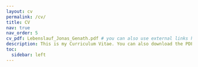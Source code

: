 ```yaml
---
layout: cv
permalink: /cv/
title: CV
nav: true
nav_order: 5
cv_pdf: Lebenslauf_Jonas_Genath.pdf # you can also use external links here
description: This is my Curriculum Vitae. You can also download the PDF directly.
toc:
  sidebar: left
---
```

